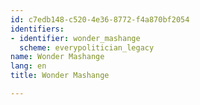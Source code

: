 ```yaml
---
id: c7edb148-c520-4e36-8772-f4a870bf2054
identifiers:
- identifier: wonder_mashange
  scheme: everypolitician_legacy
name: Wonder Mashange
lang: en
title: Wonder Mashange

---
```

